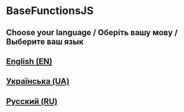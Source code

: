 # BaseFunctionsJS

## Choose your language / Оберіть вашу мову / Выберите ваш язык

## [English (EN)](https://github.com/s0urcedev/BaseFunctionsPy/tree/main/EN)

## [Українська (UA)](https://github.com/s0urcedev/BaseFunctionsPy/tree/main/UA)

## [Русский (RU)](https://github.com/s0urcedev/BaseFunctionsPy/tree/main/RU)